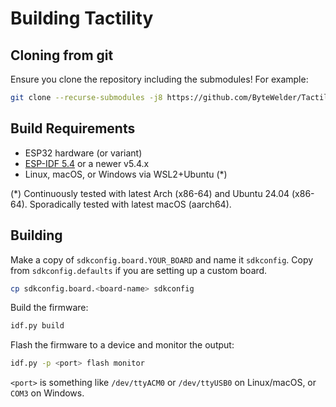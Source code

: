 # Building Tactility

## Cloning from git

Ensure you clone the repository including the submodules! For example:

```sh
git clone --recurse-submodules -j8 https://github.com/ByteWelder/Tactility.git
```

## Build Requirements

- ESP32 hardware (or variant)
- [ESP-IDF 5.4](https://docs.espressif.com/projects/esp-idf/en/v5.4/esp32/get-started/index.html) or a newer v5.4.x
- Linux, macOS, or Windows via WSL2+Ubuntu (\*)

(\*) Continuously tested with latest Arch (x86-64) and Ubuntu 24.04 (x86-64). Sporadically tested with latest macOS (aarch64).

## Building

Make a copy of `sdkconfig.board.YOUR_BOARD` and name it `sdkconfig`. Copy from `sdkconfig.defaults` if you are setting up a custom board.

```sh
cp sdkconfig.board.<board-name> sdkconfig
```

Build the firmware:

```sh
idf.py build
```

Flash the firmware to a device and monitor the output:

```sh
idf.py -p <port> flash monitor
```

`<port>` is something like `/dev/ttyACM0` or `/dev/ttyUSB0` on Linux/macOS, or `COM3` on Windows.


